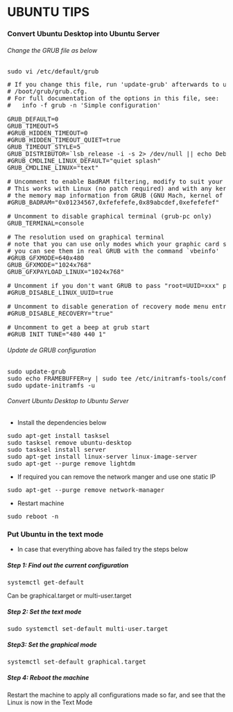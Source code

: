 
# UBUNTU TIPS

### Convert Ubuntu Desktop into Ubuntu Server

###### Change the GRUB file as below 

<pre>
sudo vi /etc/default/grub
</pre>

<pre>
# If you change this file, run 'update-grub' afterwards to update
# /boot/grub/grub.cfg.
# For full documentation of the options in this file, see:
#   info -f grub -n 'Simple configuration'

GRUB_DEFAULT=0
GRUB_TIMEOUT=5
#GRUB_HIDDEN_TIMEOUT=0
#GRUB_HIDDEN_TIMEOUT_QUIET=true
GRUB_TIMEOUT_STYLE=5
GRUB_DISTRIBUTOR=`lsb_release -i -s 2> /dev/null || echo Debian`
#GRUB_CMDLINE_LINUX_DEFAULT="quiet splash" 
GRUB_CMDLINE_LINUX="text"

# Uncomment to enable BadRAM filtering, modify to suit your needs
# This works with Linux (no patch required) and with any kernel that obtains
# the memory map information from GRUB (GNU Mach, kernel of FreeBSD ...)
#GRUB_BADRAM="0x01234567,0xfefefefe,0x89abcdef,0xefefefef"

# Uncomment to disable graphical terminal (grub-pc only)
GRUB_TERMINAL=console

# The resolution used on graphical terminal
# note that you can use only modes which your graphic card supports via VBE
# you can see them in real GRUB with the command `vbeinfo'
#GRUB_GFXMODE=640x480
GRUB_GFXMODE="1024x768"
GRUB_GFXPAYLOAD_LINUX="1024x768"

# Uncomment if you don't want GRUB to pass "root=UUID=xxx" parameter to Linux
#GRUB_DISABLE_LINUX_UUID=true

# Uncomment to disable generation of recovery mode menu entries
#GRUB_DISABLE_RECOVERY="true"

# Uncomment to get a beep at grub start
#GRUB_INIT_TUNE="480 440 1"
</pre>

###### Update de GRUB configuration 

<pre>
sudo update-grub
sudo echo FRAMEBUFFER=y | sudo tee /etc/initramfs-tools/conf.d/splash
sudo update-initramfs -u
</pre>

###### Convert Ubuntu Desktop to Ubuntu Server

- Install the dependencies below

<pre>
sudo apt-get install tasksel
sudo tasksel remove ubuntu-desktop
sudo tasksel install server
sudo apt-get install linux-server linux-image-server
sudo apt-get --purge remove lightdm
</pre>

- If required you can remove the network manger and use one static IP

<pre>
sudo apt-get --purge remove network-manager
</pre>

- Restart machine

<pre>
sudo reboot -n
</pre>

### Put Ubuntu in the text mode

- In case that everything above has failed try the steps below

##### Step 1: Find out the current configuration

<pre>
systemctl get-default
</pre>

Can be graphical.target or multi-user.target

##### Step 2: Set the text mode

<pre>
sudo systemctl set-default multi-user.target
</pre>

##### Step3: Set the graphical mode

<pre>
systemctl set-default graphical.target
</pre>

##### Step 4: Reboot the machine

Restart the machine to apply all configurations made so far, and see that the Linux is now in the Text Mode

